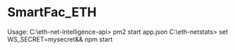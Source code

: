 # SmartFac_ETH

Usage:
C:\eth-net-intelligence-api> pm2 start app.json
C:\eth-netstats> set WS_SECRET=mysecret&& npm start
